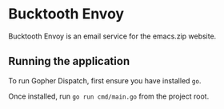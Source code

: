 # Bucktooth Envoy

Bucktooth Envoy is an email service for the emacs.zip website.

## Running the application

To run Gopher Dispatch, first ensure you have installed `go`.

Once installed, run `go run cmd/main.go` from the project root.
